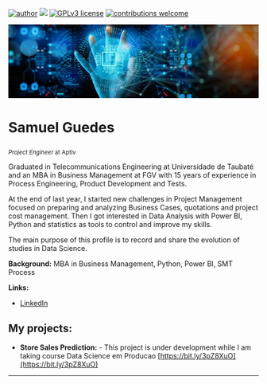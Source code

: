[![author](https://img.shields.io/badge/author-samuelguedes-red.svg)](https://www.linkedin.com/in/samueluguedes/) [![](https://img.shields.io/badge/python-3.7+-blue.svg)](https://www.python.org/downloads/release/python-365/) [![GPLv3 license](https://img.shields.io/badge/License-GPLv3-blue.svg)](http://perso.crans.org/besson/LICENSE.html) [![contributions welcome](https://img.shields.io/badge/contributions-welcome-brightgreen.svg?style=flat)](https://github.com/samuel-guedes)


<p align="center">
  <img src="banner-4.jpeg" >
</p>

# Samuel Guedes
<sub>*Project Engineer* at Aptiv</sub>


Graduated in Telecommunications Engineering at Universidade de Taubaté and an MBA in Business Management at FGV with 15 years of experience in Process Engineering, Product Development and Tests.

At the end of last year, I started new challenges in Project Management focused on preparing and analyzing Business Cases, quotations and project cost management. Then I got interested in Data Analysis with Power BI, Python and statistics as tools to control and improve my skills.


The main purpose of this profile is to record and share the evolution of studies in Data Science.


**Background:** MBA in Business Management, Python, Power BI, SMT Process

**Links:**
* [LinkedIn](https://www.linkedin.com/in/samueluguedes)


## My projects:

* **Store Sales Prediction:**  - This project is under development while I am taking course Data Science em Producao  [https://bit.ly/3pZ8XuO](https://bit.ly/3pZ8XuO)

---




